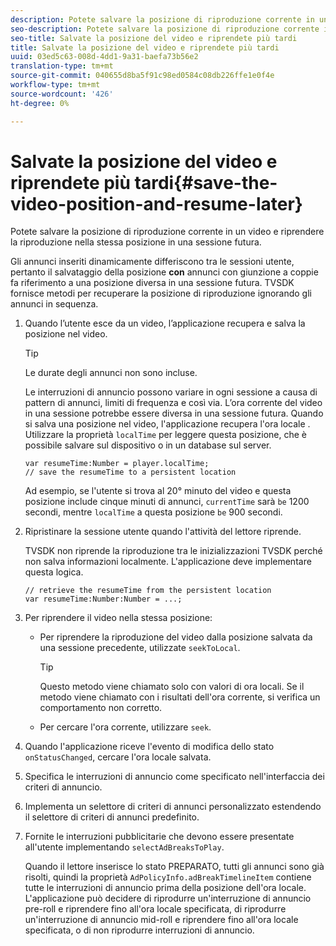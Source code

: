 ```yaml
---
description: Potete salvare la posizione di riproduzione corrente in un video e riprendere la riproduzione nella stessa posizione in una sessione futura.
seo-description: Potete salvare la posizione di riproduzione corrente in un video e riprendere la riproduzione nella stessa posizione in una sessione futura.
seo-title: Salvate la posizione del video e riprendete più tardi
title: Salvate la posizione del video e riprendete più tardi
uuid: 03ed5c63-008d-4dd1-9a31-baefa73b56e2
translation-type: tm+mt
source-git-commit: 040655d8ba5f91c98ed0584c08db226ffe1e0f4e
workflow-type: tm+mt
source-wordcount: '426'
ht-degree: 0%

---
```



# Salvate la posizione del video e riprendete più tardi{#save-the-video-position-and-resume-later}

Potete salvare la posizione di riproduzione corrente in un video e riprendere la riproduzione nella stessa posizione in una sessione futura.

Gli annunci inseriti dinamicamente differiscono tra le sessioni utente, pertanto il salvataggio della posizione **con** annunci con giunzione a coppie fa riferimento a una posizione diversa in una sessione futura. TVSDK fornisce metodi per recuperare la posizione di riproduzione ignorando gli annunci in sequenza.

1. Quando l’utente esce da un video, l’applicazione recupera e salva la posizione nel video.

   >[!TIP]
   >
   >Le durate degli annunci non sono incluse.

   Le interruzioni di annuncio possono variare in ogni sessione a causa di pattern di annunci, limiti di frequenza e così via. L’ora corrente del video in una sessione potrebbe essere diversa in una sessione futura. Quando si salva una posizione nel video, l&#39;applicazione recupera l&#39;ora locale . Utilizzare la proprietà `localTime` per leggere questa posizione, che è possibile salvare sul dispositivo o in un database sul server.

   ```
   var resumeTime:Number = player.localTime; 
   // save the resumeTime to a persistent location
   ```

   Ad esempio, se l&#39;utente si trova al 20° minuto del video e questa posizione include cinque minuti di annunci, `currentTime` sarà `be` 1200 secondi, mentre `localTime` a questa posizione `be` 900 secondi.

1. Ripristinare la sessione utente quando l&#39;attività del lettore riprende.

   TVSDK non riprende la riproduzione tra le inizializzazioni TVSDK perché non salva informazioni localmente. L&#39;applicazione deve implementare questa logica.

   ```
   // retrieve the resumeTime from the persistent location 
   var resumeTime:Number:Number = ...;
   ```

1. Per riprendere il video nella stessa posizione:

   * Per riprendere la riproduzione del video dalla posizione salvata da una sessione precedente, utilizzate `seekToLocal`.

      >[!TIP]
      >
      >Questo metodo viene chiamato solo con valori di ora locali. Se il metodo viene chiamato con i risultati dell&#39;ora corrente, si verifica un comportamento non corretto.

   * Per cercare l&#39;ora corrente, utilizzare `seek`.

1. Quando l&#39;applicazione riceve l&#39;evento di modifica dello stato `onStatusChanged`, cercare l&#39;ora locale salvata.
1. Specifica le interruzioni di annuncio come specificato nell&#39;interfaccia dei criteri di annuncio.
1. Implementa un selettore di criteri di annunci personalizzato estendendo il selettore di criteri di annunci predefinito.
1. Fornite le interruzioni pubblicitarie che devono essere presentate all&#39;utente implementando `selectAdBreaksToPlay`.

   Quando il lettore inserisce lo stato PREPARATO, tutti gli annunci sono già risolti, quindi la proprietà `AdPolicyInfo.adBreakTimelineItem` contiene tutte le interruzioni di annuncio prima della posizione dell&#39;ora locale. L&#39;applicazione può decidere di riprodurre un&#39;interruzione di annuncio pre-roll e riprendere fino all&#39;ora locale specificata, di riprodurre un&#39;interruzione di annuncio mid-roll e riprendere fino all&#39;ora locale specificata, o di non riprodurre interruzioni di annuncio.
